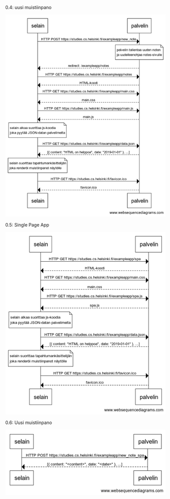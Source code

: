 0.4: uusi muistiinpano

![](uusi_muistiinpano.png)


0.5: Single Page App

![](spa.png)


0.6: Uusi muistiinpano

![](uusi_spa_muistiinpano.png)

